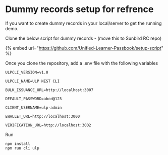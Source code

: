 # Dummy records setup for refrence

If you want to create dummy records in your local/server to get the running demo.&#x20;

Clone the below script for dummy records - (move this to Sunbird RC repo)

{% embed url="https://github.com/Unified-Learner-Passbook/setup-script" %}

Once you clone the repository, add a .env file with the following variables

`ULPCLI_VERSION=v1.0`

`ULPCLI_NAME=ULP NEST CLI`

`BULK_ISSUANCE_URL=http://localhost:3007`

`DEFAULT_PASSWORD=abcd@123`

`CLIENT_USERNAME=ulp-admin`

`EWALLET_URL=http://localhost:3000`

`VERIFICATION_URL=http://localhost:3002`

Run&#x20;

```
npm install
npm run cli ulp
```

